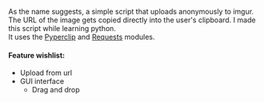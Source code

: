 As the name suggests, a simple script that uploads anonymously to imgur. The URL of the image gets copied directly into the user's clipboard.
I made this script while learning python.  
It uses the [Pyperclip](https://github.com/asweigart/pyperclip "Pyperclip GitHub") and [Requests](.python-requests.org/ "Requests website") modules.

#### Feature wishlist:
* Upload from url
* GUI interface
  - Drag and drop
